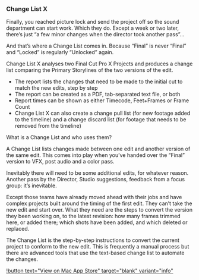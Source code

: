 ### Change List X

Finally, you reached picture lock and send the project off so the sound department can start work. Which they do. Except a week or two later, there’s just “a few minor changes when the director took another pass”…

And that’s where a Change List comes in. Because “Final” is never “Final” and “Locked” is regularly “Unlocked” again.

Change List X analyses two Final Cut Pro X Projects and produces a change list comparing the Primary Storylines of the two versions of the edit.

- The report lists the changes that need to be made to the initial cut to match the new edits, step by step
- The report can be created as a PDF, tab-separated text file, or both
- Report times can be shown as either Timecode, Feet+Frames or Frame Count
- Change List X can also create a change pull list (for new footage added to the timeline) and a change discard list (for footage that needs to be removed from the timeline)

What is a Change List and who uses them?

A Change List lists changes made between one edit and another version of the same edit. This comes into play when you’ve handed over the “Final” version to VFX, post audio and a color pass.

Inevitably there will need to be some additional edits, for whatever reason. Another pass by the Director, Studio suggestions, feedback from a focus group: it’s inevitable.

Except those teams have already moved ahead with their jobs and have complex projects built around the timing of the first edit. They can’t take the new edit and start over. What they need are the steps to convert the version they been working on, to the latest revision: how many frames trimmed here, or added there; which shots have been added, and which deleted or replaced.

The Change List is the step-by-step instructions to convert the current project to conform to the new edit. This is frequently a manual process but there are advanced tools that use the text-based change list to automate the changes.

[!button text="View on Mac App Store" target="blank" variant="info"](https://apps.apple.com/au/app/change-list-x/id694746044?mt=12)